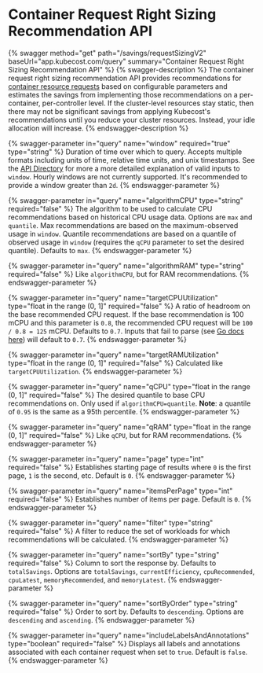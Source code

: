 # Container Request Right Sizing Recommendation API

{% swagger method="get" path="/savings/requestSizingV2" baseUrl="app.kubecost.com/query" summary="Container Request Right Sizing Recommendation API" %}
{% swagger-description %}
The container request right sizing recommendation API provides recommendations for [container resource requests](https://kubernetes.io/docs/concepts/configuration/manage-resources-containers/) based on configurable parameters and estimates the savings from implementing those recommendations on a per-container, per-controller level. If the cluster-level resources stay static, then there may not be significant savings from applying Kubecost's recommendations until you reduce your cluster resources. Instead, your idle allocation will increase.
{% endswagger-description %}

{% swagger-parameter in="query" name="window" required="true" type="string" %}
Duration of time over which to query. Accepts multiple formats including units of time, relative time units, and unix timestamps. See the [API Directory](/apis/api-directory/api-directory.md) for more a more detailed explanation of valid inputs to `window`. Hourly windows are not currently supported. It's recommended to provide a window greater than `2d`.
{% endswagger-parameter %}

{% swagger-parameter in="query" name="algorithmCPU" type="string" required="false" %}
The algorithm to be used to calculate CPU recommendations based on historical CPU usage data. Options are `max` and `quantile`. Max recommendations are based on the maximum-observed usage in `window`. Quantile recommendations are based on a quantile of observed usage in `window` (requires the `qCPU` parameter to set the desired quantile). Defaults to `max`.
{% endswagger-parameter %}

{% swagger-parameter in="query" name="algorithmRAM" type="string" required="false" %}
Like `algorithmCPU`, but for RAM recommendations.
{% endswagger-parameter %}

{% swagger-parameter in="query" name="targetCPUUtilization" type="float in the range (0, 1]" required="false" %}
A ratio of headroom on the base recommended CPU request. If the base recommendation is 100 mCPU and this parameter is `0.8`, the recommended CPU request will be `100 / 0.8 = 125` mCPU. Defaults to `0.7`. Inputs that fail to parse (see [Go docs here](https://pkg.go.dev/strconv#ParseFloat)) will default to `0.7`.
{% endswagger-parameter %}

{% swagger-parameter in="query" name="targetRAMUtilization" type="float in the range (0, 1]" required="false" %}
Calculated like `targetCPUUtilization`.
{% endswagger-parameter %}

{% swagger-parameter in="query" name="qCPU" type="float in the range (0, 1]" required="false" %}
The desired quantile to base CPU recommendations on. Only used if `algorithmCPU=quantile`. **Note**: a quantile of `0.95` is the same as a 95th percentile.
{% endswagger-parameter %}

{% swagger-parameter in="query" name="qRAM" type="float in the range (0, 1]" required="false" %}
Like `qCPU`, but for RAM recommendations.
{% endswagger-parameter %}

{% swagger-parameter in="query" name="page" type="int" required="false" %}
Establishes starting page of results where `0` is the first page, `1` is the second, etc. Default is `0`.
{% endswagger-parameter %}

{% swagger-parameter in="query" name="itemsPerPage" type="int" required="false" %}
Establishes number of items per page. Default is `0`.
{% endswagger-parameter %}

{% swagger-parameter in="query" name="filter" type="string" required="false" %}
A filter to reduce the set of workloads for which recommendations will be calculated.
{% endswagger-parameter %}

{% swagger-parameter in="query" name="sortBy" type="string" required="false" %}
Column to sort the response by. Defaults to `totalSavings`. Options are `totalSavings`, `currentEfficiency`, `cpuRecommended`, `cpuLatest`, `memoryRecommended`, and `memoryLatest`.
{% endswagger-parameter %}

{% swagger-parameter in="query" name="sortByOrder" type="string" required="false" %}
Order to sort by. Defaults to `descending`. Options are `descending` and `ascending`.
{% endswagger-parameter %}

{% swagger-parameter in="query" name="includeLabelsAndAnnotations" type="boolean" required="false" %}
Displays all labels and annotations associated with each container request when set to `true`. Default is `false`.
{% endswagger-parameter %}
